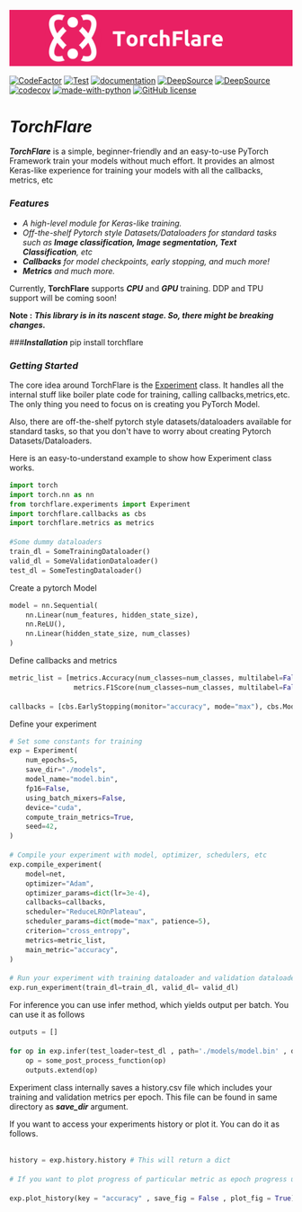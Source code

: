 ![image](https://raw.githubusercontent.com/Atharva-Phatak/torchflare/main/docs/static/images/TorchFlare_official.png)

[![CodeFactor](https://www.codefactor.io/repository/github/atharva-phatak/torchflare/badge?s=8b602116b87a38ed9dbf6295933839ff7c85ac81)](https://www.codefactor.io/repository/github/atharva-phatak/torchflare)
[![Test](https://github.com/Atharva-Phatak/torchflare/actions/workflows/test.yml/badge.svg)](https://github.com/Atharva-Phatak/torchflare/actions/workflows/test.yml)
[![documentation](https://github.com/Atharva-Phatak/torchflare/actions/workflows/docs.yml/badge.svg)](https://github.com/Atharva-Phatak/torchflare/actions/workflows/docs.yml)
[![DeepSource](https://deepsource.io/gh/Atharva-Phatak/torchflare.svg/?label=active+issues&token=_u890jqK5XjPmNlJCyQkxwmG)](https://deepsource.io/gh/Atharva-Phatak/torchflare/?ref=repository-badge)
[![DeepSource](https://deepsource.io/gh/Atharva-Phatak/torchflare.svg/?label=resolved+issues&token=_u890jqK5XjPmNlJCyQkxwmG)](https://deepsource.io/gh/Atharva-Phatak/torchflare/?ref=repository-badge)
[![codecov](https://codecov.io/gh/Atharva-Phatak/torchflare/branch/main/graph/badge.svg?token=HSG3FP6NNB)](https://codecov.io/gh/Atharva-Phatak/torchflare)
[![made-with-python](https://img.shields.io/badge/Made%20with-Python-1f425f.svg)](https://www.python.org/)
[![GitHub license](https://img.shields.io/github/license/Atharva-Phatak/torchflare?color=success)](https://github.com/Atharva-Phatak/torchflare/blob/main/LICENSE)

# ***TorchFlare***

***TorchFlare*** is a simple, beginner-friendly and an easy-to-use PyTorch Framework train your models without much effort.
It provides an almost Keras-like experience for training
your models with all the callbacks, metrics, etc

### ***Features***
* _A high-level module for Keras-like training._
* _Off-the-shelf Pytorch style Datasets/Dataloaders for standard tasks such as **Image classification, Image segmentation,
  Text Classification**, etc_
* _**Callbacks** for model checkpoints, early stopping, and much more!_
* _**Metrics** and much more._

Currently, **TorchFlare** supports ***CPU*** and ***GPU*** training. DDP and TPU support will be coming soon!

**Note :**  ***This library is in its nascent stage. So, there might be breaking changes.***

###***Installation***
    pip install torchflare
### ***Getting Started***

The core idea around TorchFlare is the [Experiment](/torchflare/experiments/experiment.py)
class. It handles all the internal stuff like boiler plate code for training,
calling callbacks,metrics,etc. The only thing you need to focus on is creating you PyTorch Model.

Also, there are off-the-shelf pytorch style datasets/dataloaders available for standard tasks, so that you don't
have to worry about creating Pytorch Datasets/Dataloaders.

Here is an easy-to-understand example to show how Experiment class works.

``` python
import torch
import torch.nn as nn
from torchflare.experiments import Experiment
import torchflare.callbacks as cbs
import torchflare.metrics as metrics

#Some dummy dataloaders
train_dl = SomeTrainingDataloader()
valid_dl = SomeValidationDataloader()
test_dl = SomeTestingDataloader()
```
Create a pytorch Model

``` python
model = nn.Sequential(
    nn.Linear(num_features, hidden_state_size),
    nn.ReLU(),
    nn.Linear(hidden_state_size, num_classes)
)
```

Define callbacks and metrics
``` python
metric_list = [metrics.Accuracy(num_classes=num_classes, multilabel=False),
                metrics.F1Score(num_classes=num_classes, multilabel=False)]

callbacks = [cbs.EarlyStopping(monitor="accuracy", mode="max"), cbs.ModelCheckpoint(monitor="accuracy")]
```

Define your experiment
``` python
# Set some constants for training
exp = Experiment(
    num_epochs=5,
    save_dir="./models",
    model_name="model.bin",
    fp16=False,
    using_batch_mixers=False,
    device="cuda",
    compute_train_metrics=True,
    seed=42,
)

# Compile your experiment with model, optimizer, schedulers, etc
exp.compile_experiment(
    model=net,
    optimizer="Adam",
    optimizer_params=dict(lr=3e-4),
    callbacks=callbacks,
    scheduler="ReduceLROnPlateau",
    scheduler_params=dict(mode="max", patience=5),
    criterion="cross_entropy",
    metrics=metric_list,
    main_metric="accuracy",
)

# Run your experiment with training dataloader and validation dataloader.
exp.run_experiment(train_dl=train_dl, valid_dl= valid_dl)
```

For inference you can use infer method, which yields output per batch. You can use it as follows
``` python
outputs = []

for op in exp.infer(test_loader=test_dl , path='./models/model.bin' , device = 'cuda'):
    op = some_post_process_function(op)
    outputs.extend(op)

```

Experiment class internally saves a history.csv file which includes your training and validation metrics per epoch.
This file can be found in same directory as ***save_dir*** argument.

If you want to access your experiments history or plot it. You can do it as follows.
``` python

history = exp.history.history # This will return a dict

# If you want to plot progress of particular metric as epoch progress use this.

exp.plot_history(key = "accuracy" , save_fig = False , plot_fig = True)
```
